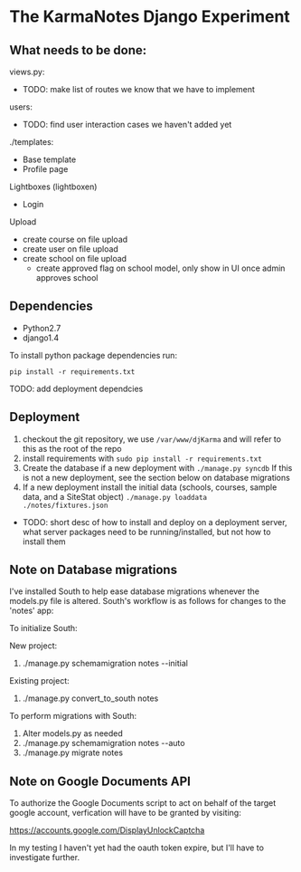 The KarmaNotes Django Experiment
================================

What needs to be done:
----------------------


views.py:

 + TODO: make list of routes we know that we have to implement

users:

 + TODO: find user interaction cases we haven't added yet

./templates:

 + Base template
 + Profile page

Lightboxes (lightboxen)

 + Login

Upload

 + create course on file upload
 + create user on file upload
 + create school on file upload
   + create approved flag on school model, only show in UI once admin approves school


Dependencies
------------

 + Python2.7
 + django1.4


To install python package dependencies run:

    pip install -r requirements.txt

TODO: add deployment dependcies

Deployment
----------

1. checkout the git repository, we use `/var/www/djKarma` and will refer to this as the root of the repo
2. install requirements with `sudo pip install -r requirements.txt`
3. Create the database if a new deployment with `./manage.py syncdb` If this is not a new deployment, see the section below on database migrations
4. If a new deployment install the initial data (schools, courses, sample data, and a SiteStat object) `./manage.py loaddata ./notes/fixtures.json`

 + TODO: short desc of how to install and deploy on a deployment server, what server packages need to be running/installed, but not how to install them

Note on Database migrations
----------------------------

I've installed South to help ease database migrations whenever the models.py file is altered.
South's workflow is as follows for changes to the 'notes' app:

To initialize South:

New project:

1) ./manage.py schemamigration notes --initial

Existing project:

1) ./manage.py convert_to_south notes


To perform migrations with South:

1) Alter models.py as needed
2) ./manage.py schemamigration notes --auto
3) ./manage.py migrate notes

Note on Google Documents API
----------------------------

 To authorize the Google Documents script to act on behalf of the target google account, verfication will have to be granted by visiting:

 https://accounts.google.com/DisplayUnlockCaptcha

 In my testing I haven't yet had the oauth token expire, but I'll have to investigate further.

